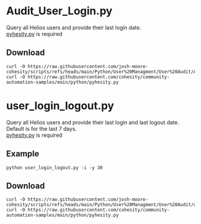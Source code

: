 # **Audit_User_Login.py**

   Query all Helios users and provide their last login date.<br />
   [pyhesity.py](https://github.com/bseltz-cohesity/scripts/tree/master/python/pyhesity) is required

## **Download**

    curl -O https://raw.githubusercontent.com/josh-moore-cohesity/scripts/refs/heads/main/Python/User%20Managment/User%20Audit/Audit_User_Login.py
    curl -O https://raw.githubusercontent.com/cohesity/community-automation-samples/main/python/pyhesity.py

# **user_login_logout.py**

   Query all Helios users and provide their last login and last logout date.  Default is for the last 7 days.<br />
   [pyhesity.py](https://github.com/bseltz-cohesity/scripts/tree/master/python/pyhesity) is required
   
## **Example**

    python user_login_logout.py -i -y 30
    
## **Download**

    curl -O https://raw.githubusercontent.com/josh-moore-cohesity/scripts/refs/heads/main/Python/User%20Managment/User%20Audit/user_login_logout.py
    curl -O https://raw.githubusercontent.com/cohesity/community-automation-samples/main/python/pyhesity.py


